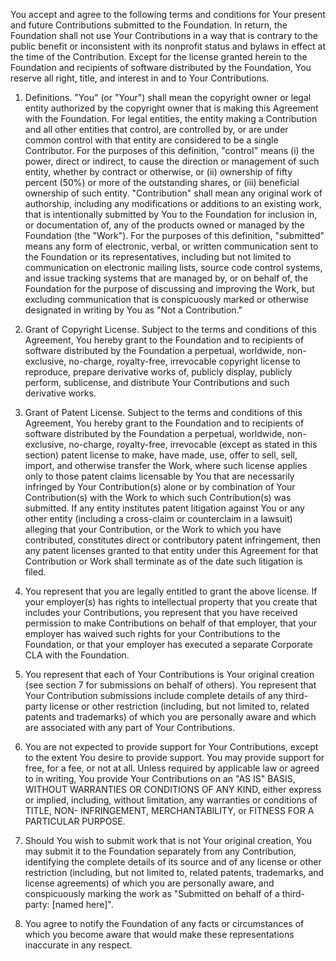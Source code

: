 You accept and agree to the following terms and conditions for Your
present and future Contributions submitted to the Foundation. In
return, the Foundation shall not use Your Contributions in a way that
is contrary to the public benefit or inconsistent with its nonprofit
status and bylaws in effect at the time of the Contribution. Except
for the license granted herein to the Foundation and recipients of
software distributed by the Foundation, You reserve all right, title,
and interest in and to Your Contributions.

1. Definitions.
   "You" (or "Your") shall mean the copyright owner or legal entity
   authorized by the copyright owner that is making this Agreement
   with the Foundation. For legal entities, the entity making a
   Contribution and all other entities that control, are controlled
   by, or are under common control with that entity are considered to
   be a single Contributor. For the purposes of this definition,
   "control" means (i) the power, direct or indirect, to cause the
   direction or management of such entity, whether by contract or
   otherwise, or (ii) ownership of fifty percent (50%) or more of the
   outstanding shares, or (iii) beneficial ownership of such entity.
   "Contribution" shall mean any original work of authorship,
   including any modifications or additions to an existing work, that
   is intentionally submitted by You to the Foundation for inclusion
   in, or documentation of, any of the products owned or managed by
   the Foundation (the "Work"). For the purposes of this definition,
   "submitted" means any form of electronic, verbal, or written
   communication sent to the Foundation or its representatives,
   including but not limited to communication on electronic mailing
   lists, source code control systems, and issue tracking systems that
   are managed by, or on behalf of, the Foundation for the purpose of
   discussing and improving the Work, but excluding communication that
   is conspicuously marked or otherwise designated in writing by You
   as "Not a Contribution."

2. Grant of Copyright License. Subject to the terms and conditions of
   this Agreement, You hereby grant to the Foundation and to
   recipients of software distributed by the Foundation a perpetual,
   worldwide, non-exclusive, no-charge, royalty-free, irrevocable
   copyright license to reproduce, prepare derivative works of,
   publicly display, publicly perform, sublicense, and distribute Your
   Contributions and such derivative works.

3. Grant of Patent License. Subject to the terms and conditions of
   this Agreement, You hereby grant to the Foundation and to
   recipients of software distributed by the Foundation a perpetual,
   worldwide, non-exclusive, no-charge, royalty-free, irrevocable
   (except as stated in this section) patent license to make, have
   made, use, offer to sell, sell, import, and otherwise transfer the
   Work, where such license applies only to those patent claims
   licensable by You that are necessarily infringed by Your
   Contribution(s) alone or by combination of Your Contribution(s)
   with the Work to which such Contribution(s) was submitted. If any
   entity institutes patent litigation against You or any other entity
   (including a cross-claim or counterclaim in a lawsuit) alleging
   that your Contribution, or the Work to which you have contributed,
   constitutes direct or contributory patent infringement, then any
   patent licenses granted to that entity under this Agreement for
   that Contribution or Work shall terminate as of the date such
   litigation is filed.

4. You represent that you are legally entitled to grant the above
   license. If your employer(s) has rights to intellectual property
   that you create that includes your Contributions, you represent
   that you have received permission to make Contributions on behalf
   of that employer, that your employer has waived such rights for
   your Contributions to the Foundation, or that your employer has
   executed a separate Corporate CLA with the Foundation.

5. You represent that each of Your Contributions is Your original
   creation (see section 7 for submissions on behalf of others).  You
   represent that Your Contribution submissions include complete
   details of any third-party license or other restriction (including,
   but not limited to, related patents and trademarks) of which you
   are personally aware and which are associated with any part of Your
   Contributions.

6. You are not expected to provide support for Your Contributions,
   except to the extent You desire to provide support. You may provide
   support for free, for a fee, or not at all. Unless required by
   applicable law or agreed to in writing, You provide Your
   Contributions on an "AS IS" BASIS, WITHOUT WARRANTIES OR CONDITIONS
   OF ANY KIND, either express or implied, including, without
   limitation, any warranties or conditions of TITLE, NON-
   INFRINGEMENT, MERCHANTABILITY, or FITNESS FOR A PARTICULAR PURPOSE.

7. Should You wish to submit work that is not Your original creation,
   You may submit it to the Foundation separately from any
   Contribution, identifying the complete details of its source and of
   any license or other restriction (including, but not limited to,
   related patents, trademarks, and license agreements) of which you
   are personally aware, and conspicuously marking the work as
   "Submitted on behalf of a third-party: [named here]".

8. You agree to notify the Foundation of any facts or circumstances of
   which you become aware that would make these representations
   inaccurate in any respect.
